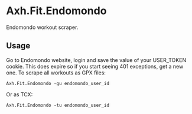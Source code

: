# Axh.Fit.Endomondo

Endomondo workout scraper.

## Usage

Go to Endomondo website, login and save the value of your USER_TOKEN cookie. This does expire so if you start seeing 401 exceptions, get a new one.
To scrape all workouts as GPX files:

```
Axh.Fit.Endomondo -gu endomondo_user_id
```

Or as TCX:

```
Axh.Fit.Endomondo -tu endomondo_user_id
```